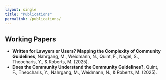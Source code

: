 ```yaml
---
layout: single
title: "Publications"
permalink: /publications/
---
```


## Working Papers

- **Written for Lawyers or Users? Mapping the Complexity of Community Guidelines**, Nahrgang, M., Weidmann, N., Quint, F., Nagel, S., Theocharis, Y., & Roberts, M. (2025).
- **Does the Community Understand the Community Guidelines?**, Quint, F., Theocharis, Y., Nahrgang, M., Weidmann, N., & Roberts, M. (2025).
